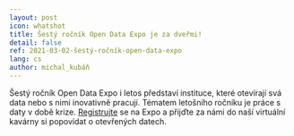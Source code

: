 ```yaml
---
layout: post
icon: whatshot
title: Šestý ročník Open Data Expo je za dveřmi!
detail: false
ref: 2021-03-02-šestý-ročník-open-data-expo
lang: cs
author: michal_kubáň
---
```


Šestý ročník Open Data Expo i letos představí instituce, které otevírají svá data nebo s nimi inovativně pracují. Tématem letošního ročníku je práce s daty v době krize. [Registrujte](http://bit.ly/pandemicODE) se na Expo a přijďte za námi do naší virtuální kavárny si popovídat o otevřených datech.
